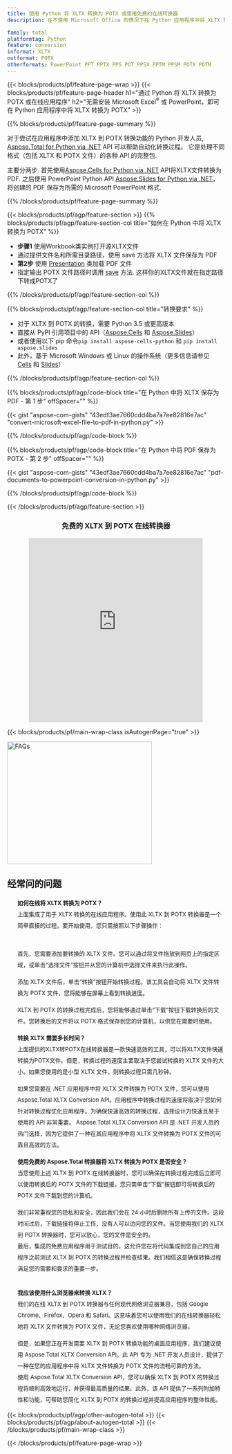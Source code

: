 ```yaml
---
title: 使用 Python 将 XLTX 转换为 POTX 或使用免费的在线转换器
description: 在不使用 Microsoft Office 的情况下在 Python 应用程序中将 XLTX 转换为 POTX 或在线。在集成代码之前快速测试免费的 XLTX 到 POTX 在线转换器。 

family: total
platformtag: Python
feature: conversion
informat: XLTX
outformat: POTX
otherformats: PowerPoint PPT PPTX PPS POT PPSX PPTM PPSM POTX POTM
---
```

{{< blocks/products/pf/feature-page-wrap >}}
{{< blocks/products/pf/feature-page-header h1="通过 Python 将 XLTX 转换为 POTX 或在线应用程序" h2="无需安装 Microsoft Excel<sup>&reg;</sup> 或 PowerPoint，即可在 Python 应用程序中将 XLTX 转换为 POTX" >}}

{{% blocks/products/pf/feature-page-summary %}}

对于尝试在应用程序中添加 XLTX 到 POTX 转换功能的 Python 开发人员, [Aspose.Total for Python via .NET](https://products.aspose.com/total/python-net/) API 可以帮助自动化转换过程。 它是处理不同格式（包括 XLTX 和 POTX 文件）的各种 API 的完整包.

主要分两步. 首先使用[Aspose.Cells for Python via .NET](https://products.aspose.com/cells/python-net/) API将XLTX文件转换为PDF. 之后使用 PowerPoint Python API [Aspose.Slides for Python via .NET](https://products.aspose.com/slides/python-net/)，将创建的 PDF 保存为所需的 Microsoft PowerPoint 格式. 

{{% /blocks/products/pf/feature-page-summary %}}

{{< blocks/products/pf/agp/feature-section >}}
{{% blocks/products/pf/agp/feature-section-col title="如何在 Python 中将 XLTX 转换为 POTX" %}}
- **步骤1** 使用Workbook类实例打开源XLTX文件 
- 通过提供文件名和所需目录路径，使用 save 方法将 XLTX 文件保存为 PDF
-  **第2步** 使用 [Presentation](https://reference.aspose.com/slides/python-net/aspose.slides/presentation/) 类加载 PDF 文件
-  指定输出 POTX 文件路径时调用 [save](https://reference.aspose.com/slides/python-net/aspose.slides/presentation/) 方法. 这样你的XLTX文件就在指定路径下转成POTX了

{{% /blocks/products/pf/agp/feature-section-col %}}

{{% blocks/products/pf/agp/feature-section-col title="转换要求" %}}

- 对于 XLTX 到 POTX 的转换，需要 Python 3.5 或更高版本
- 直接从 PyPI 引用项目中的 API（[Aspose.Cells](https://pypi.org/project/aspose-cells-python/) 和 [Aspose.Slides](https://pypi.org/project/Aspose.Slides/)）
-  或者使用以下 pip 命令```pip install aspose-cells-python``` 和 ```pip install aspose.slides```
-  此外，基于 Microsoft Windows 或 Linux 的操作系统（更多信息请参见 [Cells](https://docs.aspose.com/cells/python-net/getting-started/#installation) 和 [Slides](https://docs.aspose.com/slides/python-net/system-requirements/)）
 

{{% /blocks/products/pf/agp/feature-section-col %}}

{{% blocks/products/pf/agp/code-block title="在 Python 中将 XLTX 保存为 PDF - 第 1 步" offSpacer="" %}}

{{< gist "aspose-com-gists" "43edf3ae7660cdd4ba7a7ee82816e7ac" "convert-microsoft-excel-file-to-pdf-in-python.py" >}}

{{% /blocks/products/pf/agp/code-block %}}

{{% blocks/products/pf/agp/code-block title="在 Python 中将 PDF 保存为 POTX - 第 2 步" offSpacer="" %}}

{{< gist "aspose-com-gists" "43edf3ae7660cdd4ba7a7ee82816e7ac" "pdf-documents-to-powerpoint-conversion-in-python.py" >}}

{{% /blocks/products/pf/agp/code-block %}}

{{< /blocks/products/pf/agp/feature-section >}}

<div class="container-fluid agp-content bg-white aboutfile box-1 vh100 section nopbtm">
<div class=container>
<div class=row>
<div class="demobox tc col-md-12 padding-0" align="center">

<h3>免费的 XLTX 到 POTX 在线转换器</h3>

<iframe style="border: none; height: 426px;" scrolling="no" src="https://total-conversion-app-65z5r2lp.qa.k8s.dynabic.com/?to=potx&from=xltx" id="child-iframe" width="80%"></iframe>

</div></div>
</div></div>

{{< blocks/products/pf/main-wrap-class isAutogenPage="true" >}}
<style>.howtolist li{margin-right: 0!important;line-height: 26px;position: relative;margin-bottom: 10px;font-size: 13px;list-style-type: none;}</style>
<div class="col-md-12 tl bg-gray-dark howtolist section">
  <a class="anchor" name="faqpage"></a>
  <div class="container tl dflex" itemscope="" itemtype="https://schema.org/FAQPage">
      <div class="col-md-4 howtosectiongfx">
          <img class="social-panel-hide-on-mobile" src="https://www.groupdocs.cloud/templates/brand/images/groupdocs/conversion/groupdocs_conversion-brand.png" alt="FAQs" width="335" height="283">
      </div>
      <div class="howtosection col-md-8">
          <div>
              <h2>经常问的问题</h2>
              <ul>
                  <li itemscope="" itemprop="mainEntity" itemtype="https://schema.org/Question">
                      <div>
                          <span itemprop="name"><b>如何在线将 XLTX 转换为 POTX？</b></span>
                      </div>
                      <div itemscope="" itemprop="acceptedAnswer" itemtype="https://schema.org/Answer">
                          <span itemprop="text">上面集成了用于 XLTX 转换的在线应用程序。使用此 XLTX 到 POTX 转换器是一个简单直接的过程。要开始使用，您只需按照以下步骤操作：<br /><br />

首先，您需要添加要转换的 XLTX 文件。您可以通过将文件拖放到网页上的指定区域，或单击“选择文件”按钮并从您的计算机中选择文件来执行此操作。<br />

添加 XLTX 文件后，单击“转换”按钮开始转换过程。该工具会自动将 XLTX 文件转换为 POTX 文件，您将能够在屏幕上看到转换进度。<br />

XLTX 到 POTX 的转换过程完成后，您将能够通过单击“下载”按钮下载转换后的文件。您转换后的文件将以 POTX 格式保存到您的计算机，以供您在需要时使用。</span>
                      </div>
                  </li>
                  <li itemscope="" itemprop="mainEntity" itemtype="https://schema.org/Question">
                      <div>
                          <span itemprop="name"><b>转换 XLTX 需要多长时间？</b></span>
                      </div>
                      <div itemscope="" itemprop="acceptedAnswer" itemtype="https://schema.org/Answer">
                          <span itemprop="text">上面提供的XLTX转POTX在线转换器是一款快速高效的工具，可以将XLTX文件快速转换为POTX文件。但是，转换过程的速度主要取决于您尝试转换的 XLTX 文件的大小。如果您使用的是小型 XLTX 文件，则转换过程只需几秒钟。<br />

如果您需要在 .NET 应用程序中将 XLTX 文件转换为 POTX 文件，您可以使用 Aspose.Total XLTX Conversion API。应用程序中转换过程的速度将取决于您如何针对转换过程优化应用程序。为确保快速高效的转换过程，选择设计为快速且易于使用的 API 非常重要。 Aspose.Total XLTX Conversion API 是 .NET 开发人员的热门选择，因为它提供了一种在其应用程序中将 XLTX 文件转换为 POTX 文件的可靠且高效的方法。</span>
                      </div>
                  </li>
                  <li itemscope="" itemprop="mainEntity" itemtype="https://schema.org/Question">
                      <div>
                          <span itemprop="name"><b>使用免费的 Aspose.Total 转换器将 XLTX 转换为 POTX 是否安全？</b></span>
                      </div>
                      <div itemscope="" itemprop="acceptedAnswer" itemtype="https://schema.org/Answer">
                          <span itemprop="text">当您使用上述 XLTX 到 POTX 在线转换器时，您可以确保在转换过程完成后立即可以使用转换后的 POTX 文件的下载链接。您只需单击“下载”按钮即可将转换后的 POTX 文件下载到您的计算机。<br />

我们非常重视您的隐私和安全，因此我们会在 24 小时后删除所有上传的文件。这段时间过后，下载链接将停止工作，没有人可以访问您的文件。当您使用我们的 XLTX 到 POTX 转换器时，您可以放心，您的文件是安全的。
<br />
最后，集成的免费应用程序用于测试目的。这允许您在将代码集成到您自己的应用程序之前测试 XLTX 到 POTX 的转换过程并检查结果。我们相信这是确保转换过程满足您的需要和要求的重要一步。</span>
                      </div>
                  </li>                 
                  <li itemscope="" itemprop="mainEntity" itemtype="https://schema.org/Question">
                      <div>
                          <span itemprop="name"><b>我应该使用什么浏览器来转换 XLTX？</b></span>
                      </div>
                      <div itemscope="" itemprop="acceptedAnswer" itemtype="https://schema.org/Answer">
                          <span itemprop="text">我们的在线 XLTX 到 POTX 转换器与任何现代网络浏览器兼容，包括 Google Chrome、Firefox、Opera 和 Safari。这意味着您可以使用我们的在线转换器轻松地将 XLTX 文件转换为 POTX 文件，无论您喜欢使用哪种网络浏览器。<br />

但是，如果您正在开发需要 XLTX 到 POTX 转换功能的桌面应用程序，我们建议使用 Aspose.Total XLTX Conversion API。此 API 专为 .NET 开发人员设计，提供了一种在您的应用程序中将 XLTX 文件转换为 POTX 文件的流畅可靠的方法。
<br />
使用 Aspose.Total XLTX Conversion API，您可以确保 XLTX 到 POTX 的转换过程将顺利高效地运行，并获得最高质量的结果。此外，该 API 提供了一系列附加特性和功能，可帮助您简化 XLTX 到 POTX 的转换过程并提高应用程序的整体性能。</span>
                      </div>
                  </li>
              </ul>
          </div>
      </div>
  </div>
{{< blocks/products/pf/agp/other-autogen-total >}}
{{< blocks/products/pf/agp/about-autogen-total >}}
{{< /blocks/products/pf/main-wrap-class >}}

{{< /blocks/products/pf/feature-page-wrap >}}